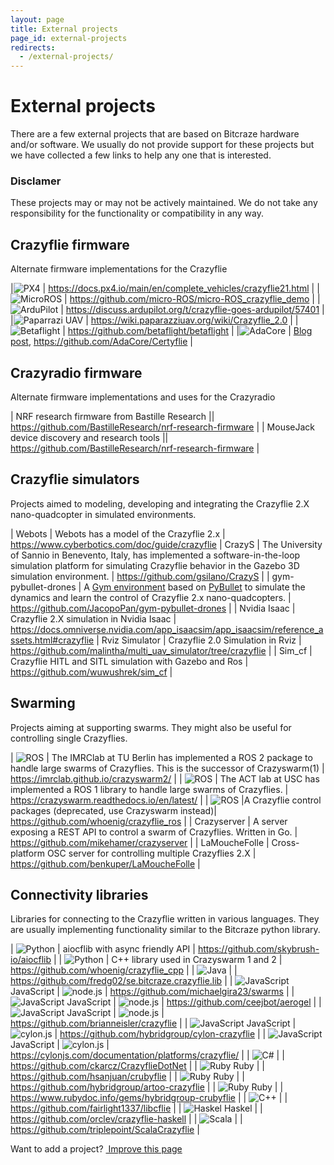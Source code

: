 ```yaml
---
layout: page
title: External projects
page_id: external-projects
redirects:
  - /external-projects/
---
```


# External projects

There are a few external projects that are based on Bitcraze hardware and/or software.
We usually do not provide support for these projects but we have collected a few
links to help any one that is interested.

### Disclamer
These projects may or may not be actively maintained. We do not take any
responsibility for the functionality or compatibility in any way.

## Crazyflie firmware

Alternate firmware implementations for the Crazyflie


|![PX4](/images/icons/px4_32.png)  |  <https://docs.px4.io/main/en/complete_vehicles/crazyflie21.html> |
|![MicroROS](/images/icons/microros.png)  |  <https://github.com/micro-ROS/micro-ROS_crazyflie_demo> |
|![ArduPilot](/images/icons/ardupilot.png) |   <https://discuss.ardupilot.org/t/crazyflie-goes-ardupilot/57401>  |
|![Paparrazi UAV](/images/icons/paparazzi.jpeg)  |  <https://wiki.paparazziuav.org/wiki/Crazyflie_2.0>         |
|![Betaflight](/images/icons/betaflight_32.png) |  <https://github.com/betaflight/betaflight> |
|![AdaCore](/images/icons/adacore_32.png) |  [Blog post](https://blog.adacore.com/how-to-prevent-drone-crashes-using-spark), <https://github.com/AdaCore/Certyflie> |

## Crazyradio firmware

Alternate firmware implementations and uses for the Crazyradio

| NRF research firmware from Bastille Research  || <https://github.com/BastilleResearch/nrf-research-firmware> |
| MouseJack device discovery and research tools || <https://github.com/BastilleResearch/nrf-research-firmware> |

## Crazyflie simulators

Projects aimed to modeling, developing and integrating the Crazyflie 2.X nano-quadcopter in simulated environments.

| Webots | Webots has a model of the Crazyflie 2.x | <https://www.cyberbotics.com/doc/guide/crazyflie>
| CrazyS | The University of Sannio in Benevento, Italy, has implemented a software-in-the-loop simulation platform for simulating Crazyflie behavior in the Gazebo 3D simulation environment. | <https://github.com/gsilano/CrazyS> |
| gym-pybullet-drones | A [Gym environment](https://github.com/openai/gym) based on [PyBullet](https://github.com/bulletphysics/bullet3) to simulate the dynamics and learn the control of Crazyflie 2.x nano-quadcopters. | <https://github.com/JacopoPan/gym-pybullet-drones> |
| Nvidia Isaac | Crazyflie 2.X simulation in Nvidia Isaac | <https://docs.omniverse.nvidia.com/app_isaacsim/app_isaacsim/reference_assets.html#crazyflie>
| Rviz Simulator | Crazyflie 2.0 Simulation in Rviz | <https://github.com/malintha/multi_uav_simulator/tree/crazyflie> |
| Sim_cf | Crazyflie HITL and SITL simulation with Gazebo and Ros | <https://github.com/wuwushrek/sim_cf> |


## Swarming

Projects aiming at supporting swarms. They might also be useful for controlling single Crazyflies.

| ![ROS](/images/icons/ros2_tm.png)  | The IMRClab at TU Berlin has implemented a ROS 2 package to handle large swarms of Crazyflies. This is the successor of Crazyswarm(1) | <https://imrclab.github.io/crazyswarm2/> |
| ![ROS](/images/icons/ros_64.png)  | The ACT lab at USC has implemented a ROS 1 library to handle large swarms of Crazyflies. | <https://crazyswarm.readthedocs.io/en/latest/> |
| ![ROS](/images/icons/ros_64.png) |A Crazyflie control packages (deprecated, use Crazyswarm instead)| <https://github.com/whoenig/crazyflie_ros> |
| Crazyserver | A server exposing a REST API to control a swarm of Crazyflies. Written in Go. | <https://github.com/mikehamer/crazyserver> |
| LaMoucheFolle | Cross-platform OSC server for controlling multiple Crazyflies 2.X | <https://github.com/benkuper/LaMoucheFolle> |

## Connectivity libraries

Libraries for connecting to the Crazyflie written in various languages. They are
usually implementing functionality similar to the Bitcraze python library.

| ![Python](/images/icons/python32.png)                        | aiocflib with async friendly API         | <https://github.com/skybrush-io/aiocflib>   |
| ![Python](/images/icons/c_plus_plus_32.png)                        | C++ library used in Crazyswarm 1 and 2         | <https://github.com/whoenig/crazyflie_cpp> |
| ![Java](/images/icons/java_32.png)                        |                                         | <https://github.com/fredg02/se.bitcraze.crazyflie.lib>   |
| ![JavaScript](/images/icons/javascript_32.png) JavaScript | ![node.js](/images/icons/node_32.png)   | <https://github.com/michaelgira23/swarms>                |
| ![JavaScript](/images/icons/javascript_32.png) JavaScript | ![node.js](/images/icons/node_32.png)   | <https://github.com/ceejbot/aerogel>                     |
| ![JavaScript](/images/icons/javascript_32.png) JavaScript | ![node.js](/images/icons/node_32.png)   | <https://github.com/brianneisler/crazyflie>              |
| ![JavaScript](/images/icons/javascript_32.png) JavaScript | ![cylon.js](/images/icons/cylon_32.png) | <https://github.com/hybridgroup/cylon-crazyflie>         |
| ![JavaScript](/images/icons/javascript_32.png) JavaScript | ![cylon.js](/images/icons/cylon_32.png) | <https://cylonjs.com/documentation/platforms/crazyflie/> |
| ![C#](/images/icons/c_sharp_32.png)                       |                                         | <https://github.com/ckarcz/CrazyflieDotNet>              |
| ![Ruby](/images/icons/ruby_32.png) Ruby                   |                                         | <https://github.com/hsanjuan/crubyflie>                  |
| ![Ruby](/images/icons/ruby_32.png) Ruby                   |                                         | <https://github.com/hybridgroup/artoo-crazyflie>         |
| ![Ruby](/images/icons/ruby_32.png) Ruby                   |                                         | <https://www.rubydoc.info/gems/hybridgroup-crubyflie>     |
| ![C++](/images/icons/c_plus_plus_32.png)                  |                                         | <https://github.com/fairlight1337/libcflie>              |
| ![Haskel](/images/icons/haskell.png) Haskel               |                                         | <https://github.com/orclev/crazyflie-haskell>            |
| ![Scala](/images/icons/scala_32.png)                      |                                         | <https://github.com/triplepoint/ScalaCrazyflie>          |

<div class="col-md-12">
  <p class="text-right">Want to add a project? <a href="https://github.com/bitcraze/bitcraze-website/edit/master/src/{{page.path}}"><i class="fa fa-pencil"></i> &nbsp;Improve this page</a></p>
</div>
